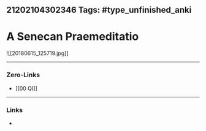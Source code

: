 21202104302346
Tags: #type_unfinished_anki
---
# A Senecan Praemeditatio

![[20180615_125719.jpg]]

---
### Zero-Links
- [[00 QI]]
---
### Links
-